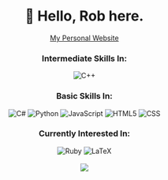 <h1 align = "center">👋 Hello, Rob here.</h1>



<p align="center">
<a href="https://shinrobu.github.io/">My Personal Website</a>
</p>

<h3 align="center">Intermediate Skills In:</h3>

<p align="center">
  <img alt = "C++" src = "https://img.shields.io/badge/-C%2B%2B-00599C?style=for-the-badge&logo=cplusplus">
</p>
 
<h3 align="center">Basic Skills In:</h3>
<p align="center">
  <img alt = "C#" src =https://img.shields.io/badge/-C%23-brightgreen?style=for-the-badge&logo=csharp>
  <img alt = "Python" src = "https://img.shields.io/badge/-Python-3776AB?style=for-the-badge&logo=Python&logoColor=white">
  <img alt = "JavaScript" src = "https://img.shields.io/badge/-JavaScript-orange?style=for-the-badge&logo=javascript">
  <img alt = "HTML5" src = "https://img.shields.io/badge/-HTML5-E34F26?style=for-the-badge&logo=html5&logoColor=white">
  <img alt = "CSS" src = "https://img.shields.io/badge/-CSS-1572B6?style=for-the-badge&logo=css3">
</p>

<h3 align="center">Currently Interested In:</h3>

<p align = "center">
  <img alt = "Ruby" src = "https://img.shields.io/badge/-Ruby-FF0000?style=for-the-badge&logo=Ruby">
  <img alt = "LaTeX" src = "https://img.shields.io/badge/-LaTeX-008080?style=for-the-badge&logo=latex">
  <br>
  <br>
  <img src = "https://github-readme-stats.vercel.app/api?username=shinrobu&theme=material-palenight">
</p>

<!---
shinrobu/shinrobu is a ✨ special ✨ repository because its `README.md` (this file) appears on your GitHub profile.
You can click the Preview link to take a look at your changes.
--->
